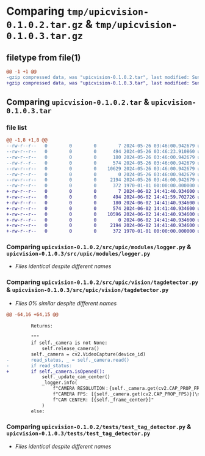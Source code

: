 # Comparing `tmp/upicvision-0.1.0.2.tar.gz` & `tmp/upicvision-0.1.0.3.tar.gz`

## filetype from file(1)

```diff
@@ -1 +1 @@
-gzip compressed data, was "upicvision-0.1.0.2.tar", last modified: Sun May 26 03:46:23 2024, max compression
+gzip compressed data, was "upicvision-0.1.0.3.tar", last modified: Sun Jun  2 14:41:59 2024, max compression
```

## Comparing `upicvision-0.1.0.2.tar` & `upicvision-0.1.0.3.tar`

### file list

```diff
@@ -1,8 +1,8 @@
--rw-r--r--   0        0        0        7 2024-05-26 03:46:00.942679 upicvision-0.1.0.2/README.md
--rw-r--r--   0        0        0      494 2024-05-26 03:46:23.910860 upicvision-0.1.0.2/pyproject.toml
--rw-r--r--   0        0        0      180 2024-05-26 03:46:00.942679 upicvision-0.1.0.2/src/upic/__init__.py
--rw-r--r--   0        0        0      574 2024-05-26 03:46:00.942679 upicvision-0.1.0.2/src/upic/modules/logger.py
--rw-r--r--   0        0        0    10629 2024-05-26 03:46:00.942679 upicvision-0.1.0.2/src/upic/vision/tagdetector.py
--rw-r--r--   0        0        0        0 2024-05-26 03:46:00.942679 upicvision-0.1.0.2/tests/__init__.py
--rw-r--r--   0        0        0     2194 2024-05-26 03:46:00.942679 upicvision-0.1.0.2/tests/test_tag_detector.py
--rw-r--r--   0        0        0      372 1970-01-01 00:00:00.000000 upicvision-0.1.0.2/PKG-INFO
+-rw-r--r--   0        0        0        7 2024-06-02 14:41:40.934600 upicvision-0.1.0.3/README.md
+-rw-r--r--   0        0        0      494 2024-06-02 14:41:59.702726 upicvision-0.1.0.3/pyproject.toml
+-rw-r--r--   0        0        0      180 2024-06-02 14:41:40.934600 upicvision-0.1.0.3/src/upic/__init__.py
+-rw-r--r--   0        0        0      574 2024-06-02 14:41:40.934600 upicvision-0.1.0.3/src/upic/modules/logger.py
+-rw-r--r--   0        0        0    10596 2024-06-02 14:41:40.934600 upicvision-0.1.0.3/src/upic/vision/tagdetector.py
+-rw-r--r--   0        0        0        0 2024-06-02 14:41:40.934600 upicvision-0.1.0.3/tests/__init__.py
+-rw-r--r--   0        0        0     2194 2024-06-02 14:41:40.934600 upicvision-0.1.0.3/tests/test_tag_detector.py
+-rw-r--r--   0        0        0      372 1970-01-01 00:00:00.000000 upicvision-0.1.0.3/PKG-INFO
```

### Comparing `upicvision-0.1.0.2/src/upic/modules/logger.py` & `upicvision-0.1.0.3/src/upic/modules/logger.py`

 * *Files identical despite different names*

### Comparing `upicvision-0.1.0.2/src/upic/vision/tagdetector.py` & `upicvision-0.1.0.3/src/upic/vision/tagdetector.py`

 * *Files 0% similar despite different names*

```diff
@@ -64,16 +64,15 @@
 
         Returns:
 
         """
         if self._camera is not None:
             self.release_camera()
         self._camera = cv2.VideoCapture(device_id)
-        read_status, _ = self._camera.read()
-        if read_status:
+        if self._camera.isOpened():
             self._update_cam_center()
             _logger.info(
                 f"CAMERA RESOLUTION：{self._camera.get(cv2.CAP_PROP_FRAME_WIDTH)}x{self._camera.get(cv2.CAP_PROP_FRAME_HEIGHT)}\n"
                 f"CAMERA FPS: [{self._camera.get(cv2.CAP_PROP_FPS)}]\n"
                 f"CAM CENTER: [{self._frame_center}]"
             )
         else:
```

### Comparing `upicvision-0.1.0.2/tests/test_tag_detector.py` & `upicvision-0.1.0.3/tests/test_tag_detector.py`

 * *Files identical despite different names*


